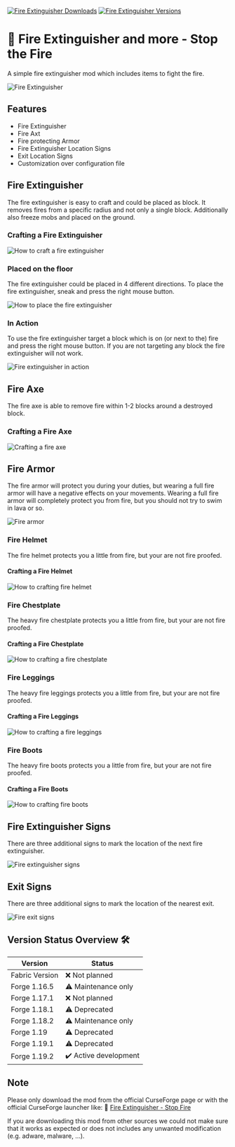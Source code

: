 [![Fire Extinguisher Downloads](http://cf.way2muchnoise.eu/full_567225_downloads.svg)](https://www.curseforge.com/minecraft/mc-mods/fire-extinguisher)
[![Fire Extinguisher Versions](http://cf.way2muchnoise.eu/versions/Minecraft_567225_all.svg)](https://www.curseforge.com/minecraft/mc-mods/fire-extinguisher)

# 🧯 Fire Extinguisher and more - Stop the Fire

A simple fire extinguisher mod which includes items to fight the fire.

![Fire Extinguisher][logo]

## Features

- Fire Extinguisher
- Fire Axt
- Fire protecting Armor
- Fire Extinguisher Location Signs
- Exit Location Signs
- Customization over configuration file

## Fire Extinguisher

The fire extinguisher is easy to craft and could be placed as block.
It removes fires from a specific radius and not only a single block.
Additionally also freeze mobs and placed on the ground.

### Crafting a Fire Extinguisher

![How to craft a fire extinguisher][crafting]

### Placed on the floor

The fire extinguisher could be placed in 4 different directions.
To place the fire extinguisher, sneak and press the right mouse button.

![How to place the fire extinguisher][placed_on_floor]

### In Action

To use the fire extinguisher target a block which is on (or next to the) fire and press the right mouse button.
If you are not targeting any block the fire extinguisher will not work.

![Fire extinguisher in action][in_action]

## Fire Axe

The fire axe is able to remove fire within 1-2 blocks around a destroyed block.

### Crafting a Fire Axe

![Crafting a fire axe][crafting_axe]

## Fire Armor

The fire armor will protect you during your duties, but wearing a full fire armor will have a negative effects on your movements.
Wearing a full fire armor will completely protect you from fire, but you should not try to swim in lava or so.

![Fire armor][fire_armor]

### Fire Helmet

The fire helmet protects you a little from fire, but your are not fire proofed.

#### Crafting a Fire Helmet

![How to crafting fire helmet][crafting_helmet]

### Fire Chestplate

The heavy fire chestplate protects you a little from fire, but your are not fire proofed.

#### Crafting a Fire Chestplate

![How to crafting a fire chestplate][crafting_chestplate]

### Fire Leggings

The heavy fire leggings protects you a little from fire, but your are not fire proofed.

#### Crafting a Fire Leggings

![How to crafting a fire leggings][crafting_leggings]

### Fire Boots

The heavy fire boots protects you a little from fire, but your are not fire proofed.

#### Crafting a Fire Boots

![How to crafting fire boots][crafting_boots]

## Fire Extinguisher Signs

There are three additional signs to mark the location of the next fire extinguisher.

![Fire extinguisher signs][signs]

## Exit Signs

There are three additional signs to mark the location of the nearest exit.

![Fire exit signs][exit_signs]

## Version Status Overview 🛠️

| Version        | Status                |
| -------------- | --------------------- |
| Fabric Version | ❌ Not planned        |
| Forge 1.16.5   | ⚠️ Maintenance only   |
| Forge 1.17.1   | ❌ Not planned        |
| Forge 1.18.1   | ⚠️ Deprecated         |
| Forge 1.18.2   | ⚠️ Maintenance only   |
| Forge 1.19     | ⚠️ Deprecated         |
| Forge 1.19.1   | ⚠️ Deprecated         |
| Forge 1.19.2   | ✔️ Active development |

## Note

Please only download the mod from the official CurseForge page or with the official CurseForge launcher like:
🚀 [Fire Extinguisher - Stop Fire][mod_page]

If you are downloading this mod from other sources we could not make sure that it works as expected or does not includes any unwanted modification (e.g. adware, malware, ...).

[mod_page]: https://www.curseforge.com/minecraft/mc-mods/fire-extinguisher
[crafting]: https://raw.githubusercontent.com/MarkusBordihn/BOs-Fire-Extinguisher/main/examples/crafting.png
[crafting_axe]: https://raw.githubusercontent.com/MarkusBordihn/BOs-Fire-Extinguisher/main/examples/crafting_axe.png
[crafting_boots]: https://raw.githubusercontent.com/MarkusBordihn/BOs-Fire-Extinguisher/main/examples/crafting_boots.png
[crafting_chestplate]: https://raw.githubusercontent.com/MarkusBordihn/BOs-Fire-Extinguisher/main/examples/crafting_chestplate.png
[crafting_helmet]: https://raw.githubusercontent.com/MarkusBordihn/BOs-Fire-Extinguisher/main/examples/crafting_helmet.png
[crafting_leggings]: https://raw.githubusercontent.com/MarkusBordihn/BOs-Fire-Extinguisher/main/examples/crafting_leggings.png
[exit_signs]: https://raw.githubusercontent.com/MarkusBordihn/BOs-Fire-Extinguisher/main/examples/exit_signs.png
[fire_armor]: https://raw.githubusercontent.com/MarkusBordihn/BOs-Fire-Extinguisher/main/examples/fire_armor.png
[in_action]: https://raw.githubusercontent.com/MarkusBordihn/BOs-Fire-Extinguisher/main/examples/in_action.png
[logo]: https://raw.githubusercontent.com/MarkusBordihn/BOs-Fire-Extinguisher/main/logo.png
[placed_on_floor]: https://raw.githubusercontent.com/MarkusBordihn/BOs-Fire-Extinguisher/main/examples/placed_on_floor.png
[signs]: https://raw.githubusercontent.com/MarkusBordihn/BOs-Fire-Extinguisher/main/examples/signs.png

